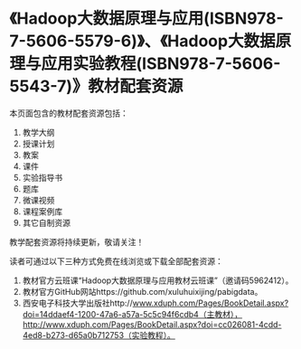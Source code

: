 # 《Hadoop大数据原理与应用(ISBN978-7-5606-5579-6)》、《Hadoop大数据原理与应用实验教程(ISBN978-7-5606-5543-7)》教材配套资源

本页面包含的教材配套资源包括：  
1. 教学大纲  
2. 授课计划  
3. 教案  
4. 课件  
5. 实验指导书  
6. 题库  
7. 微课视频  
8. 课程案例库
9. 其它自制资源

教学配套资源将持续更新，敬请关注！

读者可通过以下三种方式免费在线浏览或下载全部配套资源：
1. 教材官方云班课“Hadoop大数据原理与应用教材云班课”（邀请码5962412）。
2. 教材官方GitHub网站https://github.com/xuluhuixijing/pabigdata。
3. 西安电子科技大学出版社http://www.xduph.com/Pages/BookDetail.aspx?doi=14ddaef4-1200-47a6-a57a-5c5c94f6cdb4（主教材），http://www.xduph.com/Pages/BookDetail.aspx?doi=cc026081-4cdd-4ed8-b273-d65a0b712753（实验教程）。

